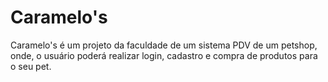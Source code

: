 # Caramelo's

Caramelo's é um projeto da faculdade de um sistema PDV de um petshop, onde, o usuário poderá realizar login, cadastro e compra de produtos para o seu pet.

